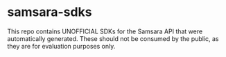 # samsara-sdks
This repo contains UNOFFICIAL SDKs for the Samsara API that were automatically generated. These should not be consumed by the public, as they are for evaluation purposes only.
